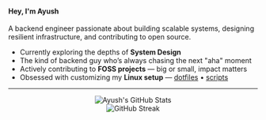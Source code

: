 #### Hey, I'm Ayush

A backend engineer passionate about building scalable systems, designing resilient infrastructure, and contributing to open source.

- Currently exploring the depths of **System Design**
- The kind of backend guy who’s always chasing the next "aha" moment
- Actively contributing to **FOSS projects** — big or small, impact matters
- Obsessed with customizing my **Linux setup** — [dotfiles](https://github.com/ad1822/hyprdots) • [scripts](https://github.com/ad1822/dots)

---

<div align="center">
  <img src="https://github-readme-stats.vercel.app/api?username=ad1822&bg_color=1e1e2e&text_color=cdd6f4&icon_color=cba6f7&title_color=cba6f7&include_all_commits=false&count_private=false" alt="Ayush's GitHub Stats" /><br/>
  <img src="https://github-readme-streak-stats.herokuapp.com?user=ad1822&theme=catppuccin-mocha&text_color=cdd6f4&title_color=cba6f7&hide_border=false" alt="GitHub Streak" />
</div>
